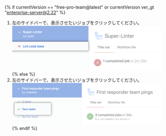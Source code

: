 {% if currentVersion == "free-pro-team@latest" or currentVersion ver_gt "enterprise-server@2.22" %}
1. 左のサイドバーで、表示させたいジョブをクリックしてください。 ![Lint code base job](/assets/images/help/repository/superlinter-lint-code-base-job.png)
{% else %}
1. 左のサイドバーで、表示させたいジョブをクリックしてください。 ![Select a workflow job](/assets/images/help/repository/workflow-job.png)
{% endif %}